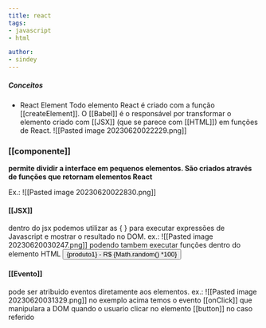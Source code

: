 ```yaml
---
title: react
tags:
- javascript
- html

author:
- sindey
---
```

##### Conceitos
- React Element
	Todo elemento React é criado com a função [[createElement]]. O [[Babel]] é o responsável por transformar o elemento criado com [[JSX]] (que se parece com [[HTML]]) em funções de React. 
	![[Pasted image 20230620022229.png]]

### [[componente]] 
**permite dividir a interface em pequenos elementos. São criados através de funções que retornam elementos React** 

Ex.:
	![[Pasted image 20230620022830.png]]

#### [[JSX]]
dentro do jsx podemos utilizar as { } para executar expressões de Javascript e mostrar o resultado no DOM.
	ex.:
	![[Pasted image 20230620030247.png]]
podendo tambem executar funções dentro do elemento HTML 
<button> {produto1} - R$ {Math.random() *100} </button>

#### [[Evento]] 
pode ser atribuido eventos diretamente aos elementos.
	ex.:
	![[Pasted image 20230620031329.png]]
no exemplo acima temos o evento [[onClick]] que manipulara a DOM quando o usuario clicar no elemento [[button]] no caso referido